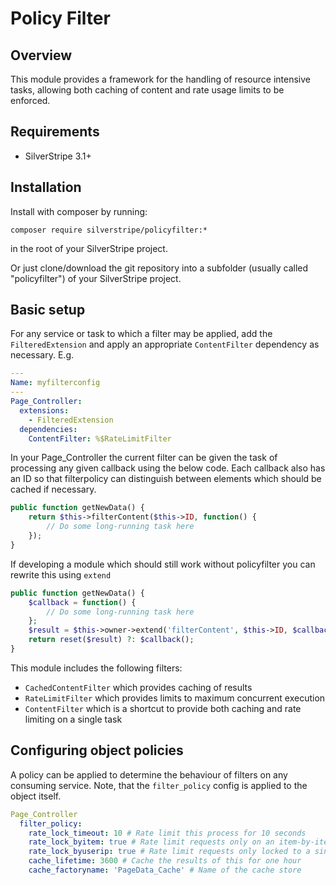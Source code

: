 # Policy Filter

## Overview

This module provides a framework for the handling of resource intensive tasks,
allowing both caching of content and rate usage limits to be enforced.

## Requirements

 * SilverStripe 3.1+

## Installation

Install with composer by running:

	composer require silverstripe/policyfilter:*

in the root of your SilverStripe project.

Or just clone/download the git repository into a subfolder (usually called
"policyfilter") of your SilverStripe project.

## Basic setup

For any service or task to which a filter may be applied, add the
`FilteredExtension` and apply an appropriate `ContentFilter` dependency as
necessary. E.g.

```yaml
---
Name: myfilterconfig
---
Page_Controller:
  extensions:
    - FilteredExtension
  dependencies:
    ContentFilter: %$RateLimitFilter
```

In your Page_Controller the current filter can be given the task of processing
any given callback using the below code. Each callback also has an ID so that
filterpolicy can distinguish between elements which should be cached if necessary.

```php
public function getNewData() {
	return $this->filterContent($this->ID, function() {
		// Do some long-running task here
	});
}
```

If developing a module which should still work without policyfilter you can
rewrite this using `extend`

```php
public function getNewData() {
	$callback = function() {
		// Do some long-running task here
	};
	$result = $this->owner->extend('filterContent', $this->ID, $callback);
	return reset($result) ?: $callback();
}
```

This module includes the following filters:
 * `CachedContentFilter` which provides caching of results
 * `RateLimitFilter` which provides limits to maximum concurrent execution
 * `ContentFilter` which is a shortcut to provide both caching and rate
   limiting on a single task


## Configuring object policies

A policy can be applied to determine the behaviour of filters on any consuming
service. Note, that the `filter_policy` config is applied to the object itself.

```yaml
Page_Controller
  filter_policy:
    rate_lock_timeout: 10 # Rate limit this process for 10 seconds
    rate_lock_byitem: true # Rate limit requests only on an item-by-item basis
    rate_lock_byuserip: true # Rate limit requests only locked to a single IP
    cache_lifetime: 3600 # Cache the results of this for one hour
    cache_factoryname: 'PageData_Cache' # Name of the cache store
```